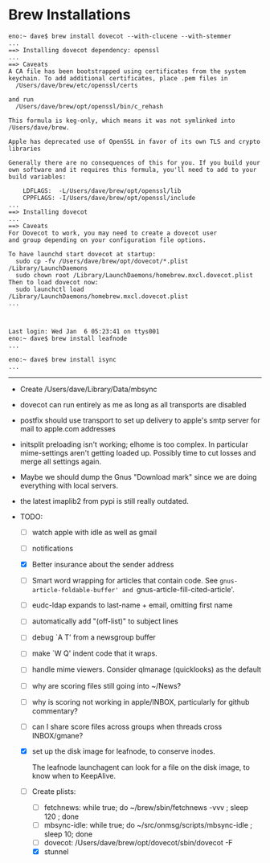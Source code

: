 # Brew Installations


```
eno:~ dave$ brew install dovecot --with-clucene --with-stemmer
...
==> Installing dovecot dependency: openssl
...
==> Caveats
A CA file has been bootstrapped using certificates from the system
keychain. To add additional certificates, place .pem files in
  /Users/dave/brew/etc/openssl/certs

and run
  /Users/dave/brew/opt/openssl/bin/c_rehash

This formula is keg-only, which means it was not symlinked into /Users/dave/brew.

Apple has deprecated use of OpenSSL in favor of its own TLS and crypto libraries

Generally there are no consequences of this for you. If you build your
own software and it requires this formula, you'll need to add to your
build variables:

    LDFLAGS:  -L/Users/dave/brew/opt/openssl/lib
    CPPFLAGS: -I/Users/dave/brew/opt/openssl/include
...
==> Installing dovecot
...
==> Caveats
For Dovecot to work, you may need to create a dovecot user
and group depending on your configuration file options.

To have launchd start dovecot at startup:
  sudo cp -fv /Users/dave/brew/opt/dovecot/*.plist /Library/LaunchDaemons
  sudo chown root /Library/LaunchDaemons/homebrew.mxcl.dovecot.plist
Then to load dovecot now:
  sudo launchctl load /Library/LaunchDaemons/homebrew.mxcl.dovecot.plist
...



Last login: Wed Jan  6 05:23:41 on ttys001
eno:~ dave$ brew install leafnode
...

eno:~ dave$ brew install isync
...
```










----------

* Create /Users/dave/Library/Data/mbsync
* dovecot can run entirely as me as long as all transports are disabled
* postfix should use transport to set up delivery to apple's smtp server for mail to apple.com addresses

* initsplit preloading isn't working; elhome is too complex.  In
  particular mime-settings aren't getting loaded up.  Possibly time to
  cut losses and merge all settings again.

* Maybe we should dump the Gnus "Download mark" since we are doing
  everything with local servers.
  
* the latest imaplib2 from pypi is still really outdated.

* TODO:
  * [ ] watch apple with idle as well as gmail
  * [ ] notifications
  * [x] Better insurance about the sender address
  * [ ] Smart word wrapping for articles that contain code.  See
    `gnus-article-foldable-buffer' and
    `gnus-article-fill-cited-article'.
  * [ ] eudc-ldap expands to last-name + email, omitting first name
  * [ ] automatically add "(off-list)" to subject lines
  * [ ] debug `A T' from a newsgroup buffer
  * [ ] make `W Q' indent code that it wraps.
  * [ ] handle mime viewers.  Consider qlmanage (quicklooks) as the
    default
  * [ ] why are scoring files still going into ~/News?
  * [ ] why is scoring not working in apple/INBOX, particularly for
    github commentary?
  * [ ] can I share score files across groups when threads cross INBOX/gmane?
  * [x] set up the disk image for leafnode, to conserve inodes.
  
    The leafnode launchagent can look for a file on the disk image, to
    know when to KeepAlive.
  * [ ] Create plists:
    * [ ] fetchnews: while true; do ~/brew/sbin/fetchnews -vvv ; sleep
      120 ; done
    * [ ] mbsync-idle: while true; do ~/src/onmsg/scripts/mbsync-idle
      ; sleep 10; done
    * [ ] dovecot: /Users/dave/brew/opt/dovecot/sbin/dovecot -F
    * [x] stunnel
